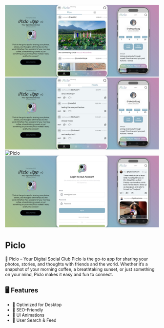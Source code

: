 ![Piclo](https://github.com/timk-dev/Piclo/blob/main/picfeed.jpeg?raw=true)
![Piclo](https://github.com/timk-dev/Piclo/blob/main/postfeed.jpeg?raw=true)
![Piclo](https://github.com/timk-dev/Piclo/blob/main/createaccount.jpeg?raw=true)
![Piclo](https://github.com/timk-dev/Piclo/blob/main/login.jpeg?raw=true)
# Piclo

🥘 Piclo – Your Digital Social Club
Piclo is the go-to app for sharing your photos, stories, and thoughts with friends and the world.
Whether it’s a snapshot of your morning coffee, a breathtaking sunset, or just something on your mind, Piclo makes it easy and fun to connect.

## :desktop_computer: Features
  * :electric_plug: Optimized for Desktop
  * :electric_plug: SEO-Friendly
  * :electric_plug: UI Animations
  * :electric_plug: User Search & Feed
